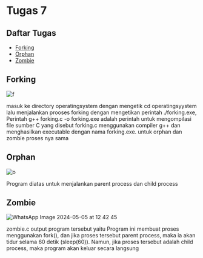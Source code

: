 # Tugas 7

## Daftar Tugas
- [Forking](https://github.com/zakwanaraffi/SysOP24-3123521030/tree/main/Tugas%207#forking)
- [Orphan](https://github.com/zakwanaraffi/SysOP24-3123521030/tree/main/Tugas%207#orphan)
- [Zombie](https://github.com/zakwanaraffi/SysOP24-3123521030/tree/main/Tugas%207#zombie)

## Forking
![f](https://github.com/zakwanaraffi/SysOP24-3123521030/assets/160553582/7763fafb-bb0f-4741-a6e2-b3baf54a11e0)


masuk ke directory operatingsystem dengan mengetik cd operatingsyystem lalu menjalankan prooses forking dengan mengetikan perintah ./forking.exe, Perintah g++ forking.c -o forking.exe adalah perintah untuk mengompilasi file sumber C yang disebut forking.c menggunakan compiler g++ dan menghasilkan executable dengan nama forking.exe. untuk orphan dan zombie proses nya sama

## Orphan
![o](https://github.com/zakwanaraffi/SysOP24-3123521030/assets/160553582/840cba60-40ce-46b5-89e9-4a113faf92e1)

Program diatas untuk menjalankan parent process dan child process


## Zombie
![WhatsApp Image 2024-05-05 at 12 42 45](https://github.com/zakwanaraffi/SysOP24-3123521030/assets/160553582/70e2ed11-3b53-48b4-8c59-4094f7b79cfb)


zombie.c output program tersebut yaitu Program ini membuat proses menggunakan fork(), dan jika proses tersebut parent process, maka ia akan tidur selama 60 detik (sleep(60)). Namun, jika proses tersebut adalah child process, maka program akan keluar secara langsung

